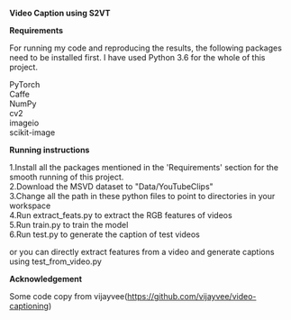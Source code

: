 **Video Caption using S2VT**

**Requirements**

For running my code and reproducing the results, the following packages need to be installed first. I have used Python 3.6 for the whole of this project.

PyTorch  
Caffe  
NumPy  
cv2  
imageio  
scikit-image

**Running instructions**

1.Install all the packages mentioned in the 'Requirements' section for the smooth running of this project.  
2.Download the MSVD dataset to "Data/YouTubeClips"  
3.Change all the path in these python files to point to directories in your workspace  
4.Run extract_feats.py to extract the RGB features of videos  
5.Run train.py to train the model  
6.Run test.py to generate the caption of test videos  

or you can directly extract features from a video and generate captions using test_from_video.py

**Acknowledgement**

Some code copy from vijayvee(https://github.com/vijayvee/video-captioning)
